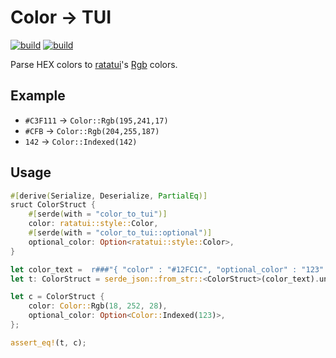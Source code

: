 # Color -> TUI

[![build](https://img.shields.io/drone/build/uttarayan/color-to-tui?server=https%3A%2F%2Fdrone.uttarayan.me)][color-to-tui]
[![build](https://github.com/uttarayan21/color-to-tui/actions/workflows/build.yaml/badge.svg)][mirror]  

Parse HEX colors to [ratatui](https://github.com/tui-rs-revival/ratatui)'s [Rgb](https://docs.rs/ratatui/latest/ratatui/style/enum.Color.html) colors.

## Example

- `#C3F111` -> `Color::Rgb(195,241,17)`
- `#CFB` -> `Color::Rgb(204,255,187)`
- `142` -> `Color::Indexed(142)`  

## Usage

```rust
#[derive(Serialize, Deserialize, PartialEq)]
sruct ColorStruct {
    #[serde(with = "color_to_tui")]
    color: ratatui::style::Color,
    #[serde(with = "color_to_tui::optional")]
    optional_color: Option<ratatui::style::Color>,
}

let color_text =  r###"{ "color" : "#12FC1C", "optional_color" : "123" }"###
let t: ColorStruct = serde_json::from_str::<ColorStruct>(color_text).unwrap();

let c = ColorStruct {
    color: Color::Rgb(18, 252, 28),
    optional_color: Option<Color::Indexed(123)>,
};

assert_eq!(t, c);
```

[color-to-tui]: https://git.uttarayan.me/uttarayan/color-to-tui
[mirror]: https://github.com/uttarayan21/color-to-tui

